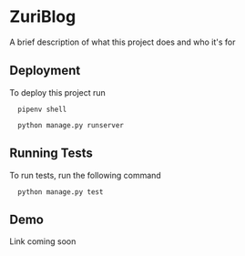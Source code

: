 
# ZuriBlog

A brief description of what this project does and who it's for


## Deployment

To deploy this project run

```
  pipenv shell

  python manage.py runserver
```

  
## Running Tests

To run tests, run the following command

```
  python manage.py test
```

  
## Demo

Link coming soon

  
